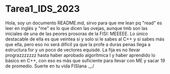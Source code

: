 # Tarea1_IDS_2023
Hola, soy un documento README.md, sirvo para que me lean pq "read" es leer en inglés y "me" es lo que dicen las ovejas, aunque tmb son las iniciales de una de las peores prosoras de la FISI: MEEEEE.
Lo único destacable de ella es que veintea si y solo si le sabes al C++ y si sabes más que ella, pero eso no será difícil ya que la profe a duras penas llega a estructura for y un poco de vectores equisdé.
La fija es no llevar prograzzzzzzz hasta haber aprobado algorítmica I y haber aprendido lo básico en C++, con eso es más que suficiente para llevar con ME y sacar 19 de promedio.
Suerte en tu vida FISIana ._./

